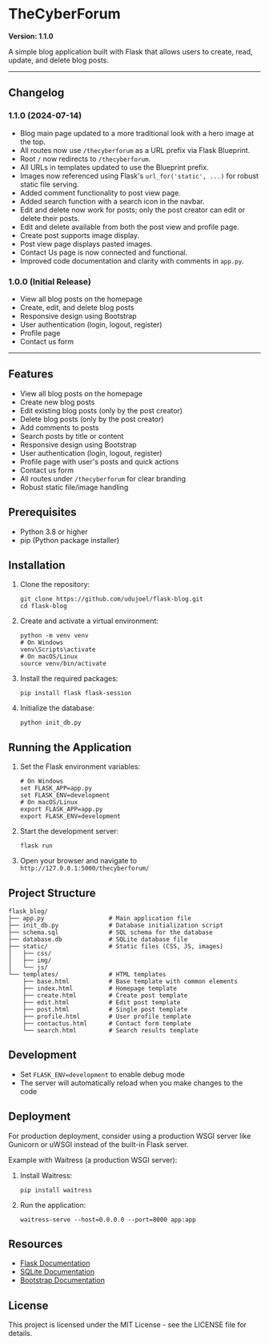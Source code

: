 # TheCyberForum

**Version: 1.1.0**

A simple blog application built with Flask that allows users to create, read, update, and delete blog posts.

---

## Changelog

### 1.1.0 (2024-07-14)
- Blog main page updated to a more traditional look with a hero image at the top.
- All routes now use `/thecyberforum` as a URL prefix via Flask Blueprint.
- Root `/` now redirects to `/thecyberforum`.
- All URLs in templates updated to use the Blueprint prefix.
- Images now referenced using Flask's `url_for('static', ...)` for robust static file serving.
- Added comment functionality to post view page.
- Added search function with a search icon in the navbar.
- Edit and delete now work for posts; only the post creator can edit or delete their posts.
- Edit and delete available from both the post view and profile page.
- Create post supports image display.
- Post view page displays pasted images.
- Contact Us page is now connected and functional.
- Improved code documentation and clarity with comments in `app.py`.

### 1.0.0 (Initial Release)
- View all blog posts on the homepage
- Create, edit, and delete blog posts
- Responsive design using Bootstrap
- User authentication (login, logout, register)
- Profile page
- Contact us form

---

## Features

- View all blog posts on the homepage
- Create new blog posts
- Edit existing blog posts (only by the post creator)
- Delete blog posts (only by the post creator)
- Add comments to posts
- Search posts by title or content
- Responsive design using Bootstrap
- User authentication (login, logout, register)
- Profile page with user's posts and quick actions
- Contact us form
- All routes under `/thecyberforum` for clear branding
- Robust static file/image handling

## Prerequisites

- Python 3.8 or higher
- pip (Python package installer)

## Installation

1. Clone the repository:
   ```
   git clone https://github.com/udujoel/flask-blog.git
   cd flask-blog
   ```

2. Create and activate a virtual environment:
   ```
   python -m venv venv
   # On Windows
   venv\Scripts\activate
   # On macOS/Linux
   source venv/bin/activate
   ```

3. Install the required packages:
   ```
   pip install flask flask-session
   ```

4. Initialize the database:
   ```
   python init_db.py
   ```

## Running the Application

1. Set the Flask environment variables:
   ```
   # On Windows
   set FLASK_APP=app.py
   set FLASK_ENV=development
   # On macOS/Linux
   export FLASK_APP=app.py
   export FLASK_ENV=development
   ```

2. Start the development server:
   ```
   flask run
   ```

3. Open your browser and navigate to `http://127.0.0.1:5000/thecyberforum/`

## Project Structure

```
flask_blog/
├── app.py                  # Main application file
├── init_db.py              # Database initialization script
├── schema.sql              # SQL schema for the database
├── database.db             # SQLite database file
├── static/                 # Static files (CSS, JS, images)
│   ├── css/
│   ├── img/
│   └── js/
└── templates/              # HTML templates
    ├── base.html           # Base template with common elements
    ├── index.html          # Homepage template
    ├── create.html         # Create post template
    ├── edit.html           # Edit post template
    ├── post.html           # Single post template
    ├── profile.html        # User profile template
    ├── contactus.html      # Contact form template
    └── search.html         # Search results template
```

## Development

- Set `FLASK_ENV=development` to enable debug mode
- The server will automatically reload when you make changes to the code

## Deployment

For production deployment, consider using a production WSGI server like Gunicorn or uWSGI instead of the built-in Flask server.

Example with Waitress (a production WSGI server):

1. Install Waitress:
   ```
   pip install waitress
   ```
2. Run the application:
   ```
   waitress-serve --host=0.0.0.0 --port=8000 app:app
   ```

## Resources

- [Flask Documentation](https://flask.palletsprojects.com/)
- [SQLite Documentation](https://www.sqlite.org/docs.html)
- [Bootstrap Documentation](https://getbootstrap.com/docs/4.3/getting-started/introduction/)

## License

This project is licensed under the MIT License - see the LICENSE file for details.
